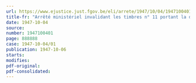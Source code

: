 ```yaml
---
url: https://www.ejustice.just.fgov.be/eli/arrete/1947/10/04/1947100401/justel
title-fr: "Arrêté ministériel invalidant les timbres n° 11 portant la date du 1-11-47, d'impression violet pur sur fond de garantie bistre violace"
date: 1947-10-04
source:
number: 1947100401
page: 888888
case: 1947-10-04/01
publication: 1947-10-06
starts:
modifies:
pdf-original:
pdf-consolidated:
---
```


